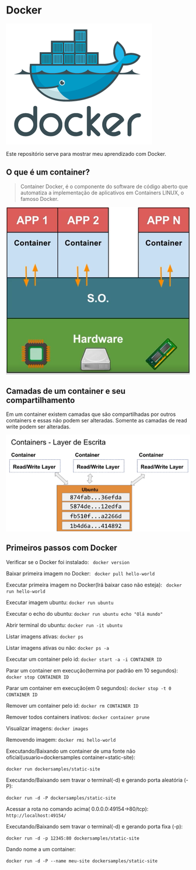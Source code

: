 # Docker
![](/homepage-docker-logo.png)

Este repositório serve para mostrar meu aprendizado com Docker.

## O que é um container?
<blockquote>Container Docker, é o componente do software de código aberto que automatiza a implementação de aplicativos em Containers LINUX, o famoso Docker.</blockquote>

 ![](/Container.png)
 
## Camadas de um container e seu compartilhamento

Em um container existem camadas que são compartilhadas por outros containers e essas não podem ser alteradas. Somente as camadas de read write podem ser alteradas.

 ![](/Camadas.jpg)


## Primeiros passos com Docker

Verificar se o Docker foi instalado:
` docker version`

Baixar primeira imagem no Docker:
` docker pull hello-world`

Executar primeira imagem no Docker(Irá baixar caso não esteja):
` docker run hello-world`

Executar imagem ubuntu:
`docker run ubuntu`

Executar o echo do ubuntu:
`docker run ubuntu echo "Olá mundo"`

Abrir terminal do ubuntu:
`docker run -it ubuntu`

Listar imagens ativas:
`docker ps`

Listar imagens ativas ou não:
`docker ps -a`

Executar um container pelo id:
`docker start -a -i CONTAINER ID`

Parar um container em execução(termina por padrão em 10 segundos):
`docker stop CONTAINER ID`

Parar um container em execução(em 0 segundos):
`docker stop -t 0 CONTAINER ID`

Remover um container pelo id:
`docker rm CONTAINER ID`

Remover todos containers inativos:
`docker container prune`

Visualizar imagens:
`docker images`

Removendo imagem:
`docker rmi hello-world`

Executando/Baixando um container de uma fonte não oficial(usuario=dockersamples container=static-site):


`docker run dockersamples/static-site`

Executando/Baixando sem travar o terminal(-d) e gerando porta aleatória (-P):

`docker run -d -P dockersamples/static-site`

Acessar a rota no comando acima( 0.0.0.0:49154->80/tcp):
`http://localhost:49154/`

Executando/Baixando sem travar o terminal(-d) e gerando porta fixa (-p):

`docker run -d -p 12345:80 dockersamples/static-site`

Dando nome a um container:

`docker run -d -P --name meu-site dockersamples/static-site`
